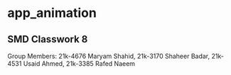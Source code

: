 # app_animation

## SMD Classwork 8

Group Members:
21k-4676 Maryam Shahid, 21k-3170 Shaheer Badar, 21k-4531 Usaid Ahmed, 21k-3385 Rafed Naeem
